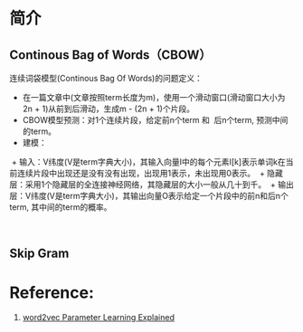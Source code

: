 
# 简介

## Continous Bag of Words（CBOW）

连续词袋模型(Continous Bag Of Words)的问题定义：
* 在一篇文章中(文章按照term长度为m)，使用一个滑动窗口(滑动窗口大小为2n + 1)从前到后滑动，生成m - (2n + 1)个片段。
* CBOW模型预测：对1个连续片段，给定前n个term 和  后n个term, 预测中间的term。
* 建模：

  + 输入：V纬度(V是term字典大小)，其输入向量I中的每个元素I[k]表示单词k在当前连续片段中出现还是没有没有出现，出现用1表示，未出现用0表示。
  + 隐藏层：采用1个隐藏层的全连接神经网络，其隐藏层的大小一般从几十到千。
  + 输出层：V纬度(V是term字典大小)，其输出向量O表示给定一个片段中的前n和后n个term, 其中间的term的概率。
  
  
## Skip Gram

# 

# Reference:
1. [word2vec Parameter Learning Explained](http://www-personal.umich.edu/~ronxin/pdf/w2vexp.pdf)
